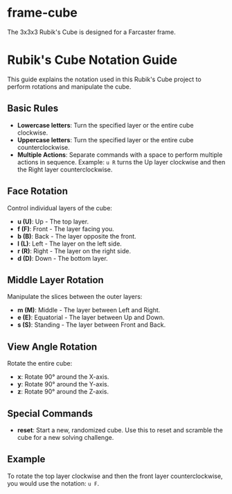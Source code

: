 # frame-cube

The 3x3x3 Rubik's Cube is designed for a Farcaster frame.

# Rubik's Cube Notation Guide

This guide explains the notation used in this Rubik's Cube project to perform rotations and manipulate the cube.

## Basic Rules

- **Lowercase letters**: Turn the specified layer or the entire cube clockwise.
- **Uppercase letters**: Turn the specified layer or the entire cube counterclockwise.
- **Multiple Actions**: Separate commands with a space to perform multiple actions in sequence. Example: `u R` turns the Up layer clockwise and then the Right layer counterclockwise.

## Face Rotation

Control individual layers of the cube:

- **u (U)**: Up - The top layer.
- **f (F)**: Front - The layer facing you.
- **b (B)**: Back - The layer opposite the front.
- **l (L)**: Left - The layer on the left side.
- **r (R)**: Right - The layer on the right side.
- **d (D)**: Down - The bottom layer.

## Middle Layer Rotation

Manipulate the slices between the outer layers:

- **m (M)**: Middle - The layer between Left and Right.
- **e (E)**: Equatorial - The layer between Up and Down.
- **s (S)**: Standing - The layer between Front and Back.

## View Angle Rotation

Rotate the entire cube:

- **x**: Rotate 90° around the X-axis.
- **y**: Rotate 90° around the Y-axis.
- **z**: Rotate 90° around the Z-axis.

## Special Commands

- **reset**: Start a new, randomized cube. Use this to reset and scramble the cube for a new solving challenge.

## Example

To rotate the top layer clockwise and then the front layer counterclockwise, you would use the notation: `u F`.